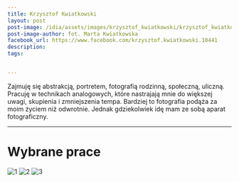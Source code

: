 ```yaml
---
title: Krzysztof Kwiatkowski
layout: post
post-image: /idia/assets/images/krzysztof_kwiatkowski/krzysztof_kwiatkowski.jpg
post-image-author: fot. Marta Kwiatkowska
facebook_url: https://www.facebook.com/krzysztof.kwiatkowski.10441
description: 
tags:


---
```


Zajmuję się abstrakcją, portretem, fotografią rodzinną, społeczną, uliczną. Pracuję w technikach analogowych, które nastrajają mnie do większej uwagi, skupienia i zmniejszenia tempa. Bardziej to fotografia podąża za moim życiem niż odwrotnie. Jednak gdziekolwiek idę mam ze sobą aparat fotograficzny.

---

# Wybrane prace

![1](/idia/assets/images/krzysztof_kwiatkowski/1.jpg)
![2](/idia/assets/images/krzysztof_kwiatkowski/2.jpg)
![3](/idia/assets/images/krzysztof_kwiatkowski/3.jpg)
